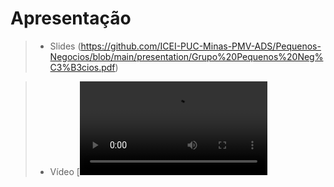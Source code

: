 # Apresentação

> - Slides (https://github.com/ICEI-PUC-Minas-PMV-ADS/Pequenos-Negocios/blob/main/presentation/Grupo%20Pequenos%20Neg%C3%B3cios.pdf)

> - Vídeo [![Watch the video](https://github.com/ICEI-PUC-Minas-PMV-ADS/Pequenos-Negocios/blob/main/presentation/solucaofinal.mp4)
